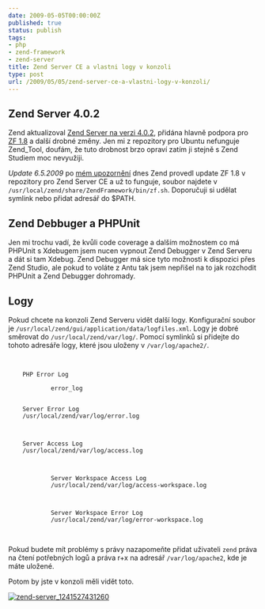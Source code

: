 ```yaml
---
date: 2009-05-05T00:00:00Z
published: true
status: publish
tags:
- php
- zend-framework
- zend-server
title: Zend Server CE a vlastni logy v konzoli
type: post
url: /2009/05/05/zend-server-ce-a-vlastni-logy-v-konzoli/
---
```


<h2>Zend Server 4.0.2</h2>
<p>
Zend aktualizoval <a href="http://static.zend.com/topics/Zend-Server-Release-Notes-V4.0.2.txt">Zend Server na verzi 4.0.2</a>, přidána hlavně podpora pro <a href="http://devzone.zend.com/article/4524-Zend-Framework-1.8.0-Released">ZF 1.8</a> a další drobné změny. Jen mi z repozitory pro Ubuntu nefunguje Zend_Tool, doufám, že tuto drobnost brzo opraví zatím ji stejně s Zend Studiem moc nevyužiji.
</p>

<p><em>Update 6.5.2009</em> po <a href="http://forums.zend.com/viewtopic.php?f=44&amp;t=615">mém upozornění</a> dnes Zend provedl update ZF 1.8 v repozitory pro Zend Server CE a už to funguje, soubor najdete v <code>/usr/local/zend/share/ZendFramework/bin/zf.sh</code>. Doporučuji si udělat symlink nebo přidat adresář do $PATH.</p>

<h2>Zend Debbuger a PHPUnit</h2> 
<p>
Jen mi trochu vadí, že kvůli code coverage a dalším možnostem co má PHPUnit s Xdebugem jsem nucen vypnout Zend Debugger v Zend Serveru a dát si tam Xdebug. Zend Debugger má sice tyto možnosti k dispozici přes Zend Studio, ale pokud to voláte z Antu tak jsem nepřišel na to jak rozchodit PHPUnit a Zend Debugger dohromady.
</p>
<h2>Logy</h2>
<p>
Pokud chcete na konzoli Zend Serveru vidět další logy. Konfigurační soubor je <code>/usr/local/zend/gui/application/data/logfiles.xml</code>. Logy je dobré směrovat do <code>/usr/local/zend/var/log/</code>. Pomocí symlinků si přidejte do tohoto adresáře logy, které jsou uloženy v <code>/var/log/apache2/</code>.
</p>
<pre>


	
		PHP Error Log
		
                error_log
	
	
		Server Error Log
		/usr/local/zend/var/log/error.log
                
	
	
		Server Access Log
		/usr/local/zend/var/log/access.log
                
	
        
                Server Workspace Access Log
                /usr/local/zend/var/log/access-workspace.log
                
        
        
                Server Workspace Error Log
                /usr/local/zend/var/log/error-workspace.log
                
        


</pre>
<p>
Pokud budete mít problémy s právy nazapomeňte přidat uživateli <code>zend</code> práva na čtení potřebných logů a práva r+x na adresář <code>/var/log/apache2</code>, kde je máte uložené.
</p>
<p>
Potom by jste v konzoli měli vidět toto.
</p>
<p>
<a href="http://blog.prskavec.net/wp-content/uploads/2009/05/zend-server_1241527431260.png"><img src="http://blog.prskavec.net/wp-content/uploads/2009/05/zend-server_1241527431260-300x168.png" alt="zend-server_1241527431260" class="aligncenter size-medium wp-image-501" /></a>
</p>
